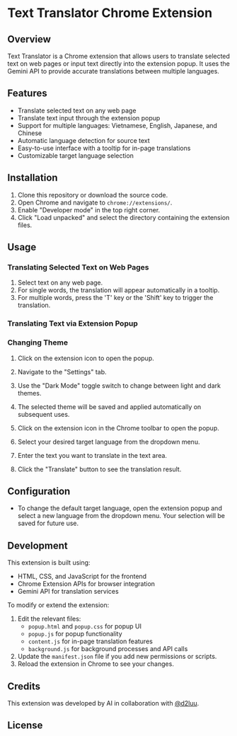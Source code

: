 # Text Translator Chrome Extension

## Overview

Text Translator is a Chrome extension that allows users to translate selected text on web pages or input text directly into the extension popup. It uses the Gemini API to provide accurate translations between multiple languages.

## Features

- Translate selected text on any web page
- Translate text input through the extension popup
- Support for multiple languages: Vietnamese, English, Japanese, and Chinese
- Automatic language detection for source text
- Easy-to-use interface with a tooltip for in-page translations
- Customizable target language selection

## Installation

1. Clone this repository or download the source code.
2. Open Chrome and navigate to `chrome://extensions/`.
3. Enable "Developer mode" in the top right corner.
4. Click "Load unpacked" and select the directory containing the extension files.

## Usage
### Translating Selected Text on Web Pages

1. Select text on any web page.
2. For single words, the translation will appear automatically in a tooltip.
3. For multiple words, press the 'T' key or the 'Shift' key to trigger the translation.

### Translating Text via Extension Popup

### Changing Theme

1. Click on the extension icon to open the popup.
2. Navigate to the "Settings" tab.
3. Use the "Dark Mode" toggle switch to change between light and dark themes.
4. The selected theme will be saved and applied automatically on subsequent uses.


1. Click on the extension icon in the Chrome toolbar to open the popup.
2. Select your desired target language from the dropdown menu.
3. Enter the text you want to translate in the text area.
4. Click the "Translate" button to see the translation result.

## Configuration

- To change the default target language, open the extension popup and select a new language from the dropdown menu. Your selection will be saved for future use.

## Development

This extension is built using:

- HTML, CSS, and JavaScript for the frontend
- Chrome Extension APIs for browser integration
- Gemini API for translation services

To modify or extend the extension:

1. Edit the relevant files:
   - `popup.html` and `popup.css` for popup UI
   - `popup.js` for popup functionality
   - `content.js` for in-page translation features
   - `background.js` for background processes and API calls
2. Update the `manifest.json` file if you add new permissions or scripts.
3. Reload the extension in Chrome to see your changes.

## Credits

This extension was developed by AI in collaboration with [@d2luu](https://www.facebook.com/d2luu).

## License
